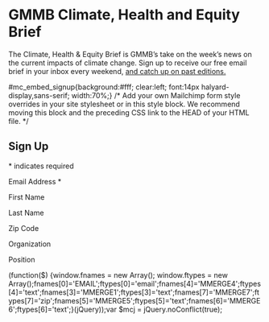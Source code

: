 


























GMMB Climate, Health and Equity Brief
=====================================

 

















The Climate, Health & Equity Brief is GMMB’s take on the week’s news on the current impacts of climate change. Sign up to receive our free email brief in your inbox every weekend, [and catch up on past editions.](https://www.gmmb.com/blog/?news-category=climate-newsletter "https://www.gmmb.com/blog/?news-category=climate-newsletter")

 







 #mc\_embed\_signup{background:#fff; clear:left; font:14px halyard-display,sans-serif; width:70%;}
 /\* Add your own Mailchimp form style overrides in your site stylesheet or in this style block.
 We recommend moving this block and the preceding CSS link to the HEAD of your HTML file. \*/




Sign Up
-------


\* indicates required

Email Address \*




First Name 



Last Name 



Zip Code 



Organization 



Position 






 





(function($) {window.fnames = new Array(); window.ftypes = new Array();fnames[0]='EMAIL';ftypes[0]='email';fnames[4]='MMERGE4';ftypes[4]='text';fnames[3]='MMERGE1';ftypes[3]='text';fnames[7]='MMERGE7';ftypes[7]='zip';fnames[5]='MMERGE5';ftypes[5]='text';fnames[6]='MMERGE6';ftypes[6]='text';}(jQuery));var $mcj = jQuery.noConflict(true);
 


















